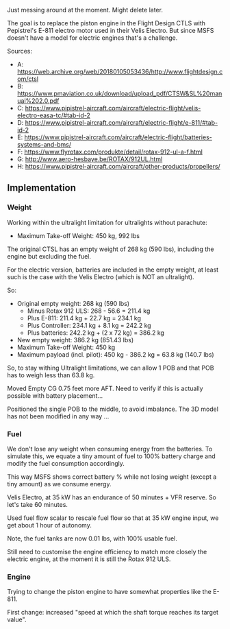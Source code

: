 Just messing around at the moment. Might delete later.

The goal is to replace the piston engine in the Flight Design CTLS with Pepistrel's E-811 electro motor used in their Velis Electro. But since MSFS doesn't have a model for electric engines that's a challenge.

Sources:

- A: https://web.archive.org/web/20180105053436/http://www.flightdesign.com/ctsl
- B: https://www.pmaviation.co.uk/download/upload_pdf/CTSW&SL%20manual%202.0.pdf
- C: https://www.pipistrel-aircraft.com/aircraft/electric-flight/velis-electro-easa-tc/#tab-id-2
- D: https://www.pipistrel-aircraft.com/aircraft/electric-flight/e-811/#tab-id-2
- E: https://www.pipistrel-aircraft.com/aircraft/electric-flight/batteries-systems-and-bms/
- F: https://www.flyrotax.com/produkte/detail/rotax-912-ul-a-f.html
- G: http://www.aero-hesbaye.be/ROTAX/912UL.html
- H: https://www.pipistrel-aircraft.com/aircraft/other-products/propellers/

## Implementation

### Weight

Working within the ultralight limitation for ultralights without parachute: 

- Maximum Take-off Weight: 450 kg, 992 lbs

The original CTSL has an empty weight of 268 kg (590 lbs), including the engine but excluding the fuel.

For the electric version, batteries are included in the empty weight, at least such is the case with the Velis Electro (which is NOT an ultralight).

So:

- Original empty weight: 268 kg (590 lbs)
  - Minus Rotax 912 ULS: 268 - 56.6 = 211.4 kg
  - Plus E-811: 211.4 kg + 22.7 kg = 234.1 kg
  - Plus Controller: 234.1 kg + 8.1 kg = 242.2 kg
  - Plus batteries: 242.2 kg + (2 x 72 kg) = 386.2 kg
- New empty weight: 386.2 kg (851.43 lbs)
- Maximum Take-off Weight: 450 kg
- Maximum payload (incl. pilot): 450 kg - 386.2 kg = 63.8 kg (140.7 lbs)

So, to stay withing Ultralight limitations, we can allow 1 POB and that POB has to weigh less than 63.8 kg.

Moved Empty CG 0.75 feet more AFT. Need to verify if this is actually possible with battery placement...

Positioned the single POB to the middle, to avoid imbalance. The 3D model has not been modified in any way ... 

### Fuel

We don't lose any weight when consuming energy from the batteries. To simulate this, we equate a tiny amount of fuel to 100% battery charge and modify the fuel consumption accordingly.

This way MSFS shows correct battery % while not losing weight (except a tiny amount) as we consume energy.

Velis Electro, at 35 kW has an endurance of 50 minutes + VFR reserve. So let's take 60 minutes.

Used fuel flow scalar to rescale fuel flow so that at 35 kW engine input, we get about 1 hour of autonomy.

Note, the fuel tanks are now 0.01 lbs, with 100% usable fuel.

Still need to customise the engine efficiency to match more closely the electric engine, at the moment it is still the Rotax 912 ULS.

### Engine

Trying to change the piston engine to have somewhat properties like the E-811.

First change: increased "speed at which the shaft torque reaches its target value".